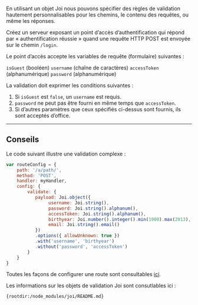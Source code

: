 En utilisant un objet Joi nous pouvons spécifier des règles de validation
hautement personnalisables pour les chemins, le contenu des requêtes, ou même
les réponses.

Créez un serveur exposant un point d’accès d’authentification qui répond par
« authentification réussie » quand une requête HTTP POST est envoyée sur
le chemin `/login`.

Le point d’accès accepte les variables de requête (formulaire) suivantes :

```isGuest```       (booléen)
```username```      (chaîne de caractères)
```accessToken```   (alphanumérique)
```password```      (alphanumérique)

La validation doit exprimer les conditions suivantes :

1) Si `isGuest` est `false`, un `username` est requis.
2) `password` ne peut pas être fourni en même temps que `accessToken`.
3) Si d’autres paramètres que ceux spécifiés ci-dessus sont fournis, ils sont
   acceptés d’office.

-----------------------------------------------------------------

## Conseils

Le code suivant illustre une validation complexe :

```js
var routeConfig = {
    path: '/a/path/',
    method: 'POST',
    handler: myHandler,
    config: {
        validate: {
           payload: Joi.object({
                username: Joi.string(),
                password: Joi.string().alphanum(),
                accessToken: Joi.string().alphanum(),
                birthyear: Joi.number().integer().min(1900).max(2013),
                email: Joi.string().email()
           })
           .options({ allowUnknown: true })
           .with('username', 'birthyear')
           .without('password', 'accessToken')
        }
    }
}
```

Toutes les façons de configurer une route sont consultables [ici](https://hapijs.com/api).

Les informations sur les objets de validation Joi sont consutlables ici :

    {rootdir:/node_modules/joi/README.md}
